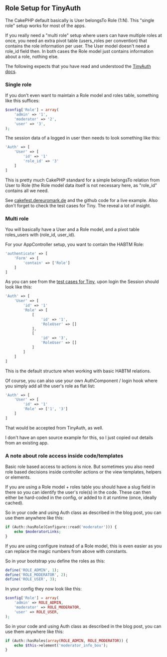 ## Role Setup for TinyAuth

The CakePHP default basically is User belongsTo Role (1:N).
This "single role" setup works for most of the apps.

If you really need a "multi role" setup where users can have multiple roles at once, you need an extra pivot table (users_roles per convention) that contains the role information per user. The User model doesn't need a role_id field then. In both cases the Role model just contains information about a role, nothing else.

The following expects that you have read and understood the [TinyAuth docs](TinyAuth.md).

### Single role
If you don't even want to maintain a Role model and roles table, something like this suffices:
```php
$config['Role'] = array(
	'admin' => '1',
	'moderator' => '2',
	'user' => '3',
);
```

The session data of a logged in user then needs to look something like this:
```php
'Auth' => [
    'User' => [
        'id' => '1'
        'role_id' => '3'
    ]
]
```
This is pretty much CakePHP standard for a simple belongsTo relation from User to Role (the Role model data itself is not necessary here, as "role_id" contains all we need.

See [cakefest.dereuromark.de](http://cakefest.dereuromark.de/) and the github code for a live example.
Also don't forget to check the test cases for Tiny. The reveal a lot of insight.

### Multi role
You will basically have a User and a Role model, and a pivot table roles_users with (role_id, user_id).

For your AppController setup, you want to contain the HABTM Role:
```php
'authenticate' => [
    'Form' => [
        'contain' => ['Role']
    ]
]
```

As you can see from the [test cases for Tiny](https://github.com/dereuromark/tools/blob/master/Test/Case/Controller/Component/Auth/TinyAuthorizeTest.php), upon login the Session should look like this:
```php
'Auth' => [
    'User' => [
        'id' => '1'
        'Role' => [
            [
                'id' => '1',
                'RoleUser' => []
            ],
            [
                'id' => '3',
                'RoleUser' => []
            ]
        ]
    ]
]
```
This is the default structure when working with basic HABTM relations.

Of course, you can also use your own AuthComponent / login hook where you simply add all the user's role as flat list:
```php
'Auth' => [
    'User' => [
        'id' => '1'
        'Role' => ['1', '3']
    ]
]
```
That would be accepted from TinyAuth, as well.

I don't have an open source example for this, so I just copied out details from an existing app.


### A note about role access inside code/templates
Basic role based access to actions is nice. But sometimes you also need role based decisions inside controller actions or the view templates, helpers or elements.

If you are using a Role model + roles table you should have a slug field in there so you can identify the user's role(s) in the code.
These can then either be hard-coded in the config, or added to it at runtime (once, ideally cached).

So in your code and using Auth class as described in the blog post, you can use them anywhere like this:
```php
if (Auth::hasRole(Configure::read('moderator'))) {
    echo $moderatorLinks;
}
```

If you are using configure instead of a Role model, this is even easier as you can replace the magic numbers from above with constants.

So in your bootstrap you define the roles as this:
```php
define('ROLE_ADMIN', 1);
define('ROLE_MODERATOR', 2);
define('ROLE_USER', 3);
```

In your config they now look like this:
```php
$config['Role'] = array(
	'admin' => ROLE_ADMIN,
	'moderator' => ROLE_MODERATOR,
	'user' => ROLE_USER,
);
```

So in your code and using Auth class as described in the blog post, you can use them anywhere like this:
```php
if (Auth::hasRoles(array(ROLE_ADMIN, ROLE_MODERATOR)) {
    echo $this->element('moderator_info_box');
}
```